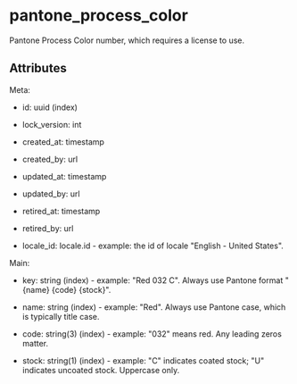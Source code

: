 # pantone_process_color


Pantone Process Color number, which requires a license to use.


## Attributes

Meta:

  * id: uuid (index)

  * lock_version: int

  * created_at: timestamp

  * created_by: url

  * updated_at: timestamp

  * updated_by: url

  * retired_at: timestamp

  * retired_by: url

  * locale_id: locale.id - example: the id of locale "English - United States".

Main:

  * key: string (index) - example: "Red 032 C". Always use Pantone format "{name} {code} {stock}".

  * name: string (index) - example: "Red". Always use Pantone case, which is typically title case.

  * code: string(3) (index) - example: "032" means red. Any leading zeros matter.

  * stock: string(1) (index) - example: "C" indicates coated stock; "U" indicates uncoated stock. Uppercase only.

